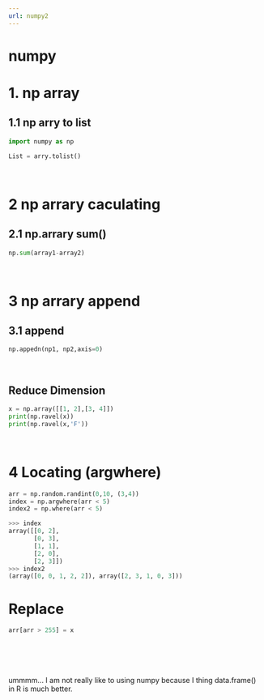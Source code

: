```yaml
---
url: numpy2
---
```

# numpy

<a name="gXQd0"></a>
# 1. np array
<a name="Gf9EI"></a>
## 1.1 np arry to list
```python
import numpy as np

List = arry.tolist()
```

<br />

<a name="wUuDx"></a>
# 2 np arrary caculating


<a name="ZazdT"></a>
## 2.1 np.arrary sum()
```python
np.sum(array1-array2)
```

<br />

<a name="4r3Wb"></a>
# 3 np arrary append #


<a name="y3YRe"></a>
## 3.1 append


```python
np.appedn(np1, np2,axis=0)
```

<br />

<a name="bDJYs"></a>
## Reduce Dimension


```python
x = np.array([[1, 2],[3, 4]])
print(np.ravel(x))      
print(np.ravel(x,'F'))  
```

<br />

<a name="LXdEA"></a>
# 4 Locating (argwhere)


```python
arr = np.random.randint(0,10, (3,4))  
index = np.argwhere(arr < 5)
index2 = np.where(arr < 5)

>>> index
array([[0, 2],
       [0, 3],
       [1, 1],
       [2, 0],
       [2, 3]])
>>> index2
(array([0, 0, 1, 2, 2]), array([2, 3, 1, 0, 3]))
```


<a name="ZLpsN"></a>
# Replace


```python
arr[arr > 255] = x
```

<br />
<br />
<br />
<br />ummmm... I am not really like to using numpy because I thing data.frame() in R is much better.
